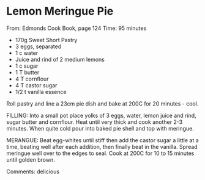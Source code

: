 # Lemon Meringue Pie
From: Edmonds Cook Book, page 124
Time: 95 minutes

* 170g Sweet Short Pastry
* 3 eggs, separated
* 1 c water
* Juice and rind of 2 medium lemons
* 1 c sugar
* 1 T butter
* 4 T cornflour
* 4 T castor sugar
* 1/2 t vanilla essence

Roll pastry and line a 23cm pie dish and bake at 200C for 20 minutes - cool.

FILLING:  Into a small pot place yolks of 3 eggs, water, lemon juice and rind, sugar butter and cornflour.  Heat until very thick and cook another 2-3 minutes.  When quite cold pour into baked pie shell and top with meringue.

MERANGUE:  Beat egg-whites until stiff then add the castor sugar a little at a time, beating well after each addition, then finally beat in the vanilla.  Spread meringue well over to the edges to seal.  Cook at 200C for 10 to 15 minutes until golden brown.

Comments: delicious

